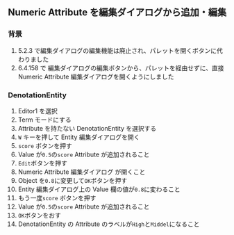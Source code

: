 ## Numeric Attribute を編集ダイアログから追加・編集

### 背景

1.  5.2.3 で編集ダイアログの編集機能は廃止され、パレットを開くボタンに代わりました
2.  6.4.158 で 編集ダイアログの編集ボタンから、パレットを経由せずに、直接 Numeric Attribute 編集ダイアログを開くようにしました

### DenotationEntity

1.  Editor1 を選択
2.  Term モードにする
3.  Attribute を持たない DenotationEntity を選択する
4.  `W` キーを押して Entity 編集ダイアログを開く
5.  `score` ボタンを押す
6.  Value が`0.5`の`score` Attribute が追加されること
7.  `Edit`ボタンを押す
8.  Numeric Attribute 編集ダイアログ が開くこと
9.  Object を`0.8`に変更して`OK`ボタンを押す
10. Entity 編集ダイアログ上の Value 欄の値が`0.8`に変わること
11. もう一度`score` ボタンを押す
12. Value が`0.5`の`score` Attribute が追加されること
13. `OK`ボタンをおす
14. DenotationEntity の Attribute のラベルが`High`と`Middel`になること
